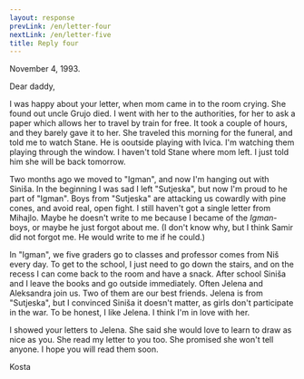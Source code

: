 ```yaml
---
layout: response
prevLink: /en/letter-four
nextLink: /en/letter-five
title: Reply four
---
```


<div class="Response-date">November 4, 1993.</div>

Dear daddy,

I was happy about your letter, when mom came in to the room crying. She found out uncle Grujo died. I went with her to the authorities, for her to ask a paper which allows her to travel by train for free. It took a couple of hours, and they barely gave it to her. She traveled this morning for the funeral, and told me to watch Stane. He is ooutside playing with Ivica. I'm watching them playing through the window. I haven't told Stane where mom left. I just told him she will be back tomorrow.

Two months ago we moved to "Igman", and now I'm hanging out with Siniša. In the beginning I was sad I left "Sutjeska", but now I'm proud to he part of "Igman". Boys from "Sutjeska" are attacking us cowardly with pine cones, and avoid real, open fight. I still haven't got a single letter from Mihajlo. Maybe he doesn't write to me because I became of the *Igman*-boys, or maybe he just forgot about me. (I don't know why, but I think Samir did not forgot me. He would write to me if he could.)

In "Igman", we five graders go to classes and professor comes from Niš every day. To get to the school, I just need to go down the stairs, and on the recess I can come back to the room and have a snack. After school Siniša and I leave the books and go outside immediately. Often Jelena and Aleksandra join us. Two of them are our best friends. Jelena is from "Sutjeska", but I convinced Siniša it doesn't matter, as girls don't participate in the war. To be honest, I like Jelena. I think I'm in love with her.

I showed your letters to Jelena. She said she would love to learn to draw as nice as you. She read my letter to you too. She promised she won't tell anyone. I hope you will read them soon.

<div class="Response-signature">Kosta</div>
